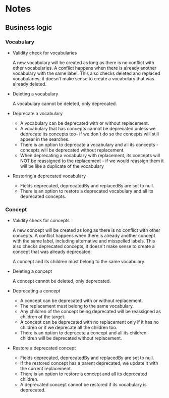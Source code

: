 # Notes

## Business logic

### Vocabulary
- Validity check for vocabularies 

  A new vocabulary will be created as long as there is no conflict with other vocabularies.
  A conflict happens when there is already another vocabulary with the same label.
  This also checks deleted and replaced vocabularies, it doesn't make sense to create a vocabulary that was already deleted.

- Deleting a vocabulary

  A vocabulary cannot be deleted, only deprecated.
  
- Deprecate a vocabulary
  - A vocabulary can be deprecated with or without replacement.
  - A vocabulary that has concepts cannot be deprecated unless we deprecate its concepts too- if we don't do so the concepts will still appear in the searches.
  - There is an option to deprecate a vocabulary and all its concepts - concepts will be deprecated without replacement.
  - When deprecating a vocabulary with replacement, its concepts will NOT be reassigned to the replacement - if we would reassign them it will be like 
    a duplicate of the vocabulary
  
- Restoring a deprecated vocabulary
  - Fields deprecated, deprecatedBy and replacedBy are set to null.    
  - There is an option to restore a deprecated vocabulary and all its deprecated concepts.

### Concept  
- Validity check for concepts 

  A new concept will be created as long as there is no conflict with other concepts.
  A conflict happens when there is already another concept with the same label, including alternative and misspelled labels.
  This also checks deprecated concepts, it doesn't make sense to create a concept that was already deprecated.
  
  A concept and its children must belong to the same vocabulary.
  
- Deleting a concept

  A concept cannot be deleted, only deprecated.
  
- Deprecating a concept
  - A concept can be deprecated with or without replacement. 
  - The replacement must belong to the same vocabulary.
  - Any children of the concept being deprecated will be reassigned as children of the target.
  - A concept can be deprecated with no replacement only if it has no children or if we deprecate all the children too.
  - There is an option to deprecate a concept and all its children - children will be deprecated without replacement.
    
- Restore a deprecated concept
  - Fields deprecated, deprecatedBy and replacedBy are set to null.    
  - If the restored concept has a parent deprecated, we update it with the current replacement.
  - There is an option to restore a concept and all its deprecated children.
  - A deprecated concept cannot be restored if its vocabulary is deprecated.